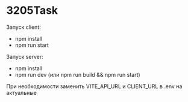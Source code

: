 # 3205Task

Запуск client:
- npm install
- npm run start

Запуск server:
- npm install
- npm run dev (или npm run build && npm run start)

При необходимости заменить VITE_API_URL и CLIENT_URL в .env на актуальные

